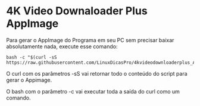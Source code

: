 # 4K Video Downaloader Plus AppImage

Para gerar o AppImage do Programa em seu PC sem precisar baixar absolutamente nada, execute esse comando:
```
bash -c "$(curl -sS https://raw.githubusercontent.com/LinuxDicasPro/4kvideodownloaderplus_AppImage/master/get_appimage)"
```

O curl com os parâmetros -sS vai retornar todo o conteúdo do script para gerar o Appimage.

O bash com o parâmetro -c vai executar toda a saída do curl como um comando.
